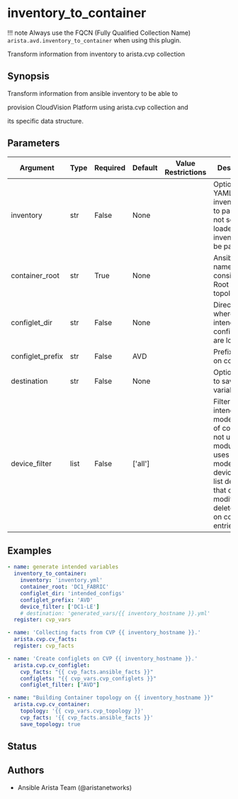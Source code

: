 # inventory_to_container

!!! note
    Always use the FQCN (Fully Qualified Collection Name) `arista.avd.inventory_to_container` when using this plugin.

Transform information from inventory to arista\.cvp collection

## Synopsis

Transform information from ansible inventory to be able to

provision CloudVision Platform using arista\.cvp collection and

its specific data structure\.

## Parameters

| Argument | Type | Required | Default | Value Restrictions | Description |
| -------- | ---- | -------- | ------- | ------------------ | ----------- |
| inventory | str | False | None |  | Optional YAML inventory file to parse\. If not set the loaded inventory will be parsed\. |
| container_root | str | True | None |  | Ansible group name to consider to be Root of our topology\. |
| configlet_dir | str | False | None |  | Directory where intended configurations are located\. |
| configlet_prefix | str | False | AVD |  | Prefix to put on configlet\. |
| destination | str | False | None |  | Optional path to save variable\. |
| device_filter | list | False | ['all'] |  | Filter to apply intended mode on a set of configlet\. If not used\, then module only uses ADD mode\. device\_filter list devices that can be modified or deleted based on configlets entries\. |

## Examples

```yaml
- name: generate intended variables
  inventory_to_container:
    inventory: 'inventory.yml'
    container_root: 'DC1_FABRIC'
    configlet_dir: 'intended_configs'
    configlet_prefix: 'AVD'
    device_filter: ['DC1-LE']
    # destination: 'generated_vars/{{ inventory_hostname }}.yml'
  register: cvp_vars

- name: 'Collecting facts from CVP {{ inventory_hostname }}.'
  arista.cvp.cv_facts:
  register: cvp_facts

- name: 'Create configlets on CVP {{ inventory_hostname }}.'
  arista.cvp.cv_configlet:
    cvp_facts: "{{ cvp_facts.ansible_facts }}"
    configlets: "{{ cvp_vars.cvp_configlets }}"
    configlet_filter: ["AVD"]

- name: "Building Container topology on {{ inventory_hostname }}"
  arista.cvp.cv_container:
    topology: '{{ cvp_vars.cvp_topology }}'
    cvp_facts: '{{ cvp_facts.ansible_facts }}'
    save_topology: true
```

## Status

## Authors

- Ansible Arista Team (@aristanetworks)
